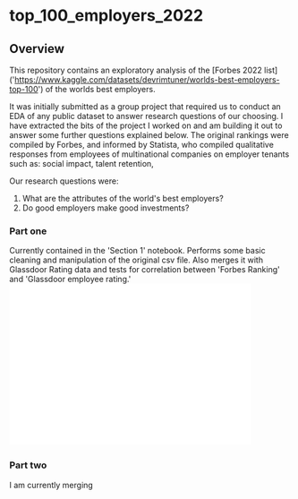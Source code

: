 # top_100_employers_2022
## Overview
This repository contains an exploratory analysis of the [Forbes 2022 list] ('https://www.kaggle.com/datasets/devrimtuner/worlds-best-employers-top-100') of the worlds best employers. 

It was initially submitted as a group project that required us to conduct an EDA of any public dataset to answer research questions of our choosing. I have extracted the bits of the project I worked on and am building it out to answer some further questions explained below. The original rankings were compiled by Forbes, and informed by Statista, who compiled qualitative responses from employees of multinational companies on employer tenants such as: social impact, talent retention, 

Our research questions were:
1. What are the attributes of the world's best employers?
2. Do good employers make good investments?

### Part one 
Currently contained in the 'Section 1' notebook. Performs some basic cleaning and manipulation of the original csv file. Also merges it with Glassdoor Rating data and tests for correlation between 'Forbes Ranking' and 'Glassdoor employee rating.'
![rankings_count_by_size](images/countbysize.png)
### Part two
I am currently merging 